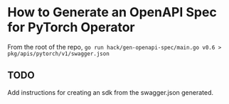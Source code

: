 # How to Generate an OpenAPI Spec for PyTorch Operator

From the root of the repo,
`go run hack/gen-openapi-spec/main.go v0.6 > pkg/apis/pytorch/v1/swagger.json`

## TODO

Add instructions for creating an sdk from the swagger.json generated.